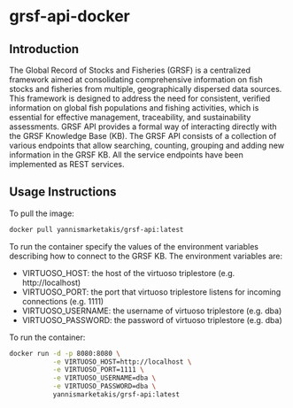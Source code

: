 # grsf-api-docker

## Introduction 

The Global Record of Stocks and Fisheries (GRSF) is a centralized framework aimed at consolidating comprehensive information on fish stocks and fisheries from multiple, geographically dispersed data sources. 
This framework is designed to address the need for consistent, verified information on global fish populations and fishing activities, which is essential for effective management, traceability, and sustainability assessments.
GRSF API provides a formal way of interacting directly with the GRSF Knowledge Base (KB). The GRSF API consists of a collection of various endpoints that allow searching, counting, grouping and adding new information in the GRSF KB. 
All the service endpoints have been implemented as REST services. 

## Usage Instructions

To pull the image: 

```bash
docker pull yannismarketakis/grsf-api:latest
```

To run the container specify the values of the environment variables describing how to connect to the GRSF KB. 
The environment variables are: 

* VIRTUOSO_HOST: the host of the virtuoso triplestore (e.g. http://localhost)
* VIRTUOSO_PORT: the port that virtuoso triplestore listens for incoming connections (e.g. 1111)
* VIRTUOSO_USERNAME: the username of virtuoso triplestore (e.g. dba)
* VIRTUOSO_PASSWORD: the password of virtuoso triplestore (e.g. dba)

To run the container: 
```bash
docker run -d -p 8080:8080 \
           -e VIRTUOSO_HOST=http://localhost \
           -e VIRTUOSO_PORT=1111 \
           -e VIRTUOSO_USERNAME=dba \
           -e VIRTUOSO_PASSWORD=dba \
           yannismarketakis/grsf-api:latest
```
